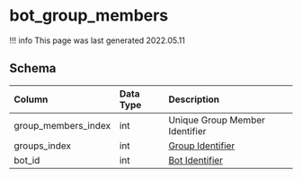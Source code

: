 # bot_group_members

!!! info
	This page was last generated 2022.05.11

## Schema

| Column | Data Type | Description |
| :--- | :--- | :--- |
| group_members_index | int | Unique Group Member Identifier |
| groups_index | int | [Group Identifier](bot_groups.md) |
| bot_id | int | [Bot Identifier](bot_data.md) |


